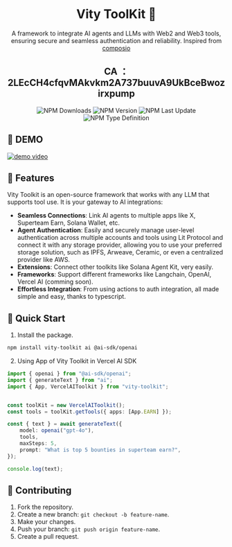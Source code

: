 <h1 align="center">Vity ToolKit 🧰</h1>

<p align="center">A framework to integrate AI agents and LLMs with Web2 and Web3 tools, ensuring secure and seamless authentication and reliability. Inspired from <a href="https://composio.dev/">composio</a></p>

<div align="center">
  
 ## CA ：2LEcCH4cfqvMAkvkm2A737buuvA9UkBceBwozirxpump

</div>

<div align="center">
  
![NPM Downloads](https://img.shields.io/npm/dm/vity-toolkit?style=for-the-badge)
![NPM Version](https://img.shields.io/npm/v/vity-toolkit?style=for-the-badge)
![NPM Last Update](https://img.shields.io/npm/last-update/vity-toolkit?style=for-the-badge)
![NPM Type Definition](https://img.shields.io/npm/types/vity-toolkit?style=for-the-badge)

</div>

## 🎥 DEMO
[![demo video](https://github.com/user-attachments/assets/14c2b876-dc7b-4d21-8997-dc833dfdf41d)](https://drive.google.com/file/d/1S3mY4NzMSi-NH8pqEK-qrDL1WYWhFSYN/view)

## 📙 Features
Vity Toolkit is an open-source framework that works with any LLM that supports tool use. It is your gateway to AI integrations:

- **Seamless Connections**: Link AI agents to multiple apps like X, Superteam Earn, Solana Wallet, etc.
- **Agent Authentication**: Easily and securely manage user-level authentication across multiple accounts and tools using Lit Protocol and connect it with any storage provider, allowing you to use your preferred storage solution, such as IPFS, Arweave, Ceramic, or even a centralized provider like AWS.
- **Extensions**: Connect other toolkits like Solana Agent Kit, very easily.
- **Frameworks**: Support different frameworks like Langchain, OpenAI, Vercel AI (comming soon).
- **Effortless Integration**: From using actions to auth integration, all made simple and easy, thanks to typescript.

## 🚀 Quick Start
1. Install the package.
```bash
npm install vity-toolkit ai @ai-sdk/openai
```
2. Using App of Vity Toolkit in Vercel AI SDK
```ts
import { openai } from "@ai-sdk/openai";
import { generateText } from "ai";
import { App, VercelAIToolkit } from "vity-toolkit";


const toolKit = new VercelAIToolkit();
const tools = toolKit.getTools({ apps: [App.EARN] });

const { text } = await generateText({
    model: openai("gpt-4o"),
    tools,
    maxSteps: 5,
    prompt: "What is top 5 bounties in superteam earn?",
});

console.log(text);
```

## 🤗 Contributing
1. Fork the repository.
2. Create a new branch: `git checkout -b feature-name`.
3. Make your changes.
4. Push your branch: `git push origin feature-name`.
5. Create a pull request.


